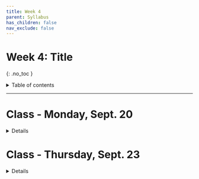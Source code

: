 ```yaml
---
title: Week 4
parent: Syllabus
has_children: false
nav_exclude: false
---
```


# Week 4: Title
{: .no_toc }

<details closed markdown="block">
  <summary>
    Table of contents
  </summary>
  {: .text-delta }
1. TOC
{:toc}
</details>

---

<!-- ########################################################################### -->

# Class - Monday, Sept. 20

<details closed markdown="block">
  <summary>Details</summary>

+ [**Class notes**](Class_1/XDASI_Probability_Distributions_Part1.html)
+ **In-class exercise** - [zipped .Rmd](Class_1/W4.C1_In-class_Exercise.zip)
</details>

<!-- ########################################################################### -->

<!-- ########################################################################### -->

# Class - Thursday, Sept. 23

<details closed markdown="block">
  <summary>Details</summary>

+ **Class notes**
  + [**Introduction to Classical Probability**](Class_2/XDASI_Intro_Probability.html)
  + [**Conditional Probability and Bayes Theorem**](Class_2/XDASI_Conditional-Prob_Bayes.html)

+ **Monty Hall simulation** - [zipped .Rmd](Class_2/Monty_Hall_simulation.zip)
+ **In-class exercise** - [zipped .Rmd](Class_2/W4.C2_Exercise_Bayes.zip)

</details>

<!-- ########################################################################### -->

<!-- ########################################################################### -->

<!-- # Recitation - Friday, Sept. 24

<details closed markdown="block">
  <summary>Details</summary>

</details> -->

<!-- ########################################################################### -->
